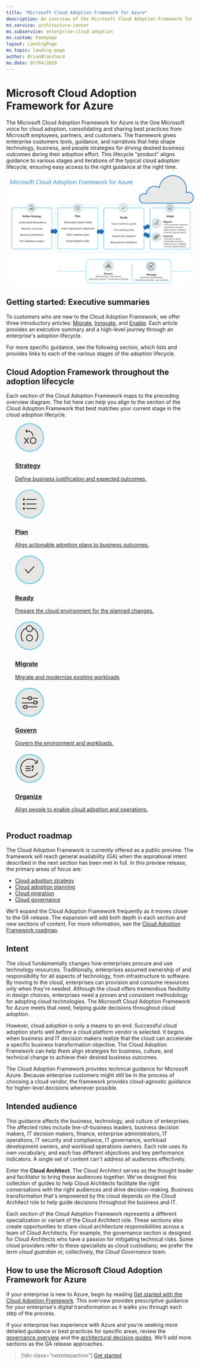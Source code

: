 ```yaml
---
title: "Microsoft Cloud Adoption Framework for Azure"
description: An overview of the Microsoft Cloud Adoption Framework for Azure.
ms.service: architecture-center
ms.subservice: enterprise-cloud-adoption
ms.custom: homepage
layout: LandingPage
ms.topic: landing-page
author: BrianBlanchard
ms.date: 07/04/2019
---
```


# Microsoft Cloud Adoption Framework for Azure

The Microsoft Cloud Adoption Framework for Azure is the One Microsoft voice for cloud adoption, consolidating and sharing best practices from Microsoft employees, partners, and customers. The framework gives enterprise customers tools, guidance, and narratives that help shape technology, business, and people strategies for driving desired business outcomes during their adoption effort. This lifecycle "product" aligns guidance to various stages and iterations of the typical cloud adoption lifecycle, ensuring easy access to the right guidance at the right time.

![Cloud Adoption Framework overview](./_images/cloud-adoption-framework-overview.png)

## Getting started: Executive summaries

To customers who are new to the Cloud Adoption Framework, we offer three introductory articles: [Migrate](./getting-started/migrate.md), [Innovate](./getting-started/innovate.md), and [Enable](./getting-started/enable.md). Each article provides an executive summary and a high-level journey through an enterprise's adoption lifecycle. 

For more specific guidance, see the following section, which lists and provides links to each of the various stages of the adoption lifecycle.

## Cloud Adoption Framework throughout the adoption lifecycle

Each section of the Cloud Adoption Framework maps to the preceding overview diagram. The list here can help you align to the section of the Cloud Adoption Framework that best matches your current stage in the cloud adoption lifecycle.

<!-- markdownlint-disable MD033 -->
 
<ul class="panelContent cardsF">
    <li style="display: flex; flex-direction: column;">
        <a href="./business-strategy/index.md">
            <div class="cardSize">
                <div class="cardPadding" style="padding-bottom:10px;">
                    <div class="card" style="padding-bottom:10px;">
                        <div class="cardImageOuter">
                            <div class="cardImage">
                                <img alt="" src="./_images/caf-strategy.png" data-linktype="external">
                            </div>
                        </div>
                        <div class="cardText" style="padding-left:0px;">
                            <h3>Strategy</h3>
                            Define business justification and expected outcomes.
                        </div>
                    </div>
                </div>
            </div>
        </a>
    </li>
    <li style="display: flex; flex-direction: column;">
        <a href="./plan/index.md">
            <div class="cardSize">
                <div class="cardPadding" style="padding-bottom:10px;">
                    <div class="card" style="padding-bottom:10px;">
                        <div class="cardImageOuter">
                            <div class="cardImage">
                                <img alt="" src="./_images/caf-plan.png" data-linktype="external">
                            </div>
                        </div>
                        <div class="cardText" style="padding-left:0px;">
                            <h3>Plan</h3>
                            Align actionable adoption plans to business outcomes.
                        </div>
                    </div>
                </div>
            </div>
        </a>
    </li>
    <li style="display: flex; flex-direction: column;">
        <a href="./ready/index.md">
            <div class="cardSize">
                <div class="cardPadding" style="padding-bottom:10px;">
                    <div class="card" style="padding-bottom:10px;">
                        <div class="cardImageOuter">
                            <div class="cardImage">
                                <img alt="" src="./_images/caf-ready.png" data-linktype="external">
                            </div>
                        </div>
                        <div class="cardText" style="padding-left:0px;">
                            <h3>Ready</h3>
                            Prepare the cloud environment for the planned changes.
                        </div>
                    </div>
                </div>
            </div>
        </a>
    </li>
    <li style="display: flex; flex-direction: column;">
        <a href="./migrate/index.md">
            <div class="cardSize">
                <div class="cardPadding" style="padding-bottom:10px;">
                    <div class="card" style="padding-bottom:10px;">
                        <div class="cardImageOuter">
                            <div class="cardImage">
                                <img alt="" src="./_images/caf-adopt.png" data-linktype="external">
                            </div>
                        </div>
                        <div class="cardText" style="padding-left:0px;">
                            <h3>Migrate</h3>
                            Migrate and modernize existing workloads
                        </div>
                    </div>
                </div>
            </div>
        </a>
    </li>
    <li style="display: flex; flex-direction: column;">
        <a href="./governance/index.md">
            <div class="cardSize">
                <div class="cardPadding" style="padding-bottom:10px;">
                    <div class="card" style="padding-bottom:10px;">
                        <div class="cardImageOuter">
                            <div class="cardImage">
                                <img alt="" src="./_images/caf-govern.png" data-linktype="external">
                            </div>
                        </div>
                        <div class="cardText" style="padding-left:0px;">
                            <h3>Govern</h3>
                            Govern the environment and workloads.
                        </div>
                    </div>
                </div>
            </div>
        </a>
    </li>
    <li style="display: flex; flex-direction: column;">
        <a href="./organization/index.md">
            <div class="cardSize">
                <div class="cardPadding" style="padding-bottom:10px;">
                    <div class="card" style="padding-bottom:10px;">
                        <div class="cardImageOuter">
                            <div class="cardImage">
                                <img alt="" src="./_images/caf-manage.png" data-linktype="external">
                            </div>
                        </div>
                        <div class="cardText" style="padding-left:0px;">
                            <h3>Organize</h3>
                            Align people to enable cloud adoption and operations.
                        </div>
                    </div>
                </div>
            </div>
        </a>
    </li>
</ul>

## Product roadmap

The Cloud Adoption Framework is currently offered as a public preview. The framework will reach general availability (GA) when the aspirational intent described in the next section has been met in full. In this preview release, the primary areas of focus are:

- [Cloud adoption strategy](./business-strategy/index.md)
- [Cloud adoption planning](./plan/index.md)
- [Cloud migration](./migrate/index.md)
- [Cloud governance](./governance/journeys/index.md)

We'll expand the Cloud Adoption Framework frequently as it moves closer to the GA release. The expansion will add both depth in each section and new sections of content. For more information, see the [Cloud Adoption Framework roadmap](./appendix/roadmap.md).

## Intent

The cloud fundamentally changes how enterprises procure and use technology resources. Traditionally, enterprises assumed ownership of and responsibility for all aspects of technology, from infrastructure to software. By moving to the cloud, enterprises can provision and consume resources only when they're needed. Although the cloud offers tremendous flexibility in design choices, enterprises need a proven and consistent methodology for adopting cloud technologies. The Microsoft Cloud Adoption Framework for Azure meets that need, helping guide decisions throughout cloud adoption.

However, cloud adoption is only a means to an end. Successful cloud adoption starts well before a cloud platform vendor is selected. It begins when business and IT decision makers realize that the cloud can accelerate a specific business transformation objective. The Cloud Adoption Framework can help them align strategies for business, culture, and technical change to achieve their desired business outcomes.

The Cloud Adoption Framework provides technical guidance for Microsoft Azure. Because enterprise customers might still be in the process of choosing a cloud vendor, the framework provides cloud-agnostic guidance for higher-level decisions whenever possible.

## Intended audience

This guidance affects the business, technology, and culture of enterprises. The affected roles include line-of-business leaders, business decision makers, IT decision makers, finance, enterprise administrators, IT operations, IT security and compliance, IT governance, workload development owners, and workload operations owners. Each role uses its own vocabulary, and each has different objectives and key performance indicators. A single set of content can't address all audiences effectively.

Enter the **Cloud Architect**. The Cloud Architect serves as the thought leader and facilitator to bring these audiences together. We've designed this collection of guides to help Cloud Architects facilitate the right conversations with the right audiences and drive decision-making. Business transformation that's empowered by the cloud depends on the Cloud Architect role to help guide decisions throughout the business and IT.

Each section of the Cloud Adoption Framework represents a different specialization or variant of the Cloud Architect role. These sections also create opportunities to share cloud architecture responsibilities across a team of Cloud Architects. For example, the governance section is designed for Cloud Architects who have a passion for mitigating technical risks. Some cloud providers refer to these specialists as cloud custodians; we prefer the term _cloud guardian_ or, collectively, the _Cloud Governance team_.

## How to use the Microsoft Cloud Adoption Framework for Azure

If your enterprise is new to Azure, begin by reading [Get started with the Cloud Adoption Framework](./getting-started/index.md). This overview provides prescriptive guidance for your enterprise's digital transformation as it walks you through each step of the process.

If your enterprise has experience with Azure and you're seeking more detailed guidance or best practices for specific areas, review the [governance overview](./governance/index.md) and the [architectural decision guides](./decision-guides/index.md). We'll add more sections as the GA release approaches.

> [!div class="nextstepaction"]
> [Get started](./getting-started/index.md)

